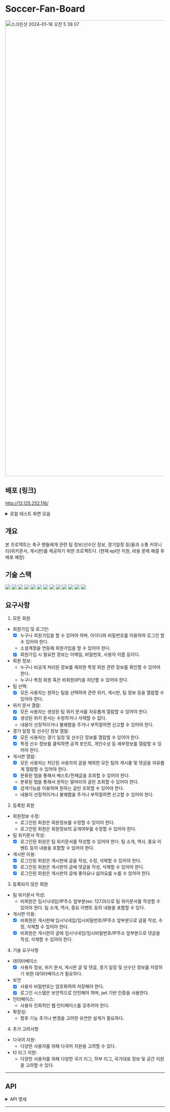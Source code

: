 # Soccer-Fan-Board

<img width="1435" alt="스크린샷 2024-01-16 오전 5 38 07" src="https://github.com/ljkhyeong/Soccer-Fan-Board/assets/115821049/1fa7a90d-7061-4e3d-a8a9-ee135601d994">

## 배포 (링크)

http://13.125.252.116/



<details>
<summary>
  로컬 테스트 화면 모음
</summary>
 
 ### 회원가입/로그인
![무제](https://github.com/ljkhyeong/Soccer-Fan-Board/assets/115821049/ef562c2e-3105-4d19-8b58-a9097545d2c7)

 ### 위키
 ![무제2](https://github.com/ljkhyeong/Soccer-Fan-Board/assets/115821049/eecdc1fe-3d86-441f-80f5-3dedf87d70d2)

### 스크래핑 및 선수단 정보
![스크래핑](https://github.com/ljkhyeong/Soccer-Fan-Board/assets/115821049/5cc58620-74d3-4f9c-ba3c-2916acc0a866)
![선수단정보](https://github.com/ljkhyeong/Soccer-Fan-Board/assets/115821049/4580ccfd-3aaf-46d3-b9d5-efe4ebc8f75e)

### 게시글
![게시글](https://github.com/ljkhyeong/Soccer-Fan-Board/assets/115821049/943805b5-8df4-4790-aa04-0a11b94be398)

### 댓글
![댓글](https://github.com/ljkhyeong/Soccer-Fan-Board/assets/115821049/d56fb30c-add1-4c64-8a1f-c5dcea0e98f1)


</details>


## 개요
본 프로젝트는 축구 팬들에게 관련 팀 정보(선수단 정보, 경기일정 등)들과 소통 커뮤니티(위키문서, 게시판)를 제공하기 위한 프로젝트다. 
(현재 epl만 지원, 비용 문제 해결 후 배포 예정)

## 기술 스택
<img src="https://img.shields.io/badge/java-007396?style=for-the-badge&logo=java&logoColor=white"> <img src="https://img.shields.io/badge/html5-E34F26?style=for-the-badge&logo=html5&logoColor=white">
<img src="https://img.shields.io/badge/css-1572B6?style=for-the-badge&logo=css3&logoColor=white">
<img src="https://img.shields.io/badge/javascript-F7DF1E?style=for-the-badge&logo=javascript&logoColor=black">
<img src="https://img.shields.io/badge/react-61DAFB?style=for-the-badge&logo=react&logoColor=black"> 
<img src="https://img.shields.io/badge/mariaDB-003545?style=for-the-badge&logo=mariaDB&logoColor=white">
<img src="https://img.shields.io/badge/spring-6DB33F?style=for-the-badge&logo=spring&logoColor=white">
<img src="https://img.shields.io/badge/springboot-6DB33F?style=for-the-badge&logo=springboot&logoColor=white">
<img src="https://img.shields.io/badge/springdatajpa-6DB33F?style=for-the-badge&logo=spring&logoColor=white">
<img src="https://img.shields.io/badge/hibernate-59666C?style=for-the-badge&logo=hibernate&logoColor=white">
<img src="https://img.shields.io/badge/querydsl-003545?style=for-the-badge&logoColor=white">
<img src="https://img.shields.io/badge/docker-2ECCFA?style=for-the-badge">
<img src="https://img.shields.io/badge/AWS-F3E2A9?style=for-the-badge">


## 요구사항
1. 모든 회원
- 회원가입 및 로그인:
  - [x] 누구나 회원가입을 할 수 있어야 하며, 아이디와 비밀번호를 이용하여 로그인 할 수 있어야 한다.
  - 소셜계정을 연동해 회원가입을 할 수 있어야 한다.
  - [x] 회원가입 시 필요한 정보는 이메일, 비밀번호, 사용자 이름 등이다.
- 회원 정보:
  - 누구나 비공개 처리된 정보를 제외한 특정 회원 관련 정보를 확인할 수 있어야 한다.
  - 누구나 특정 회원 혹은 비회원(IP)을 차단할 수 있어야 한다.
- 팀 선택:
  - [x] 모든 사용자는 원하는 팀을 선택하여 관련 위키, 게시판, 팀 정보 등을 열람할 수 있어야 한다. 
- 위키 문서 열람:
  - [x] 모든 사용자는 생성된 팀 위키 문서를 자유롭게 열람할 수 있어야 한다.
  - [x] 생성된 위키 문서는 수정하거나 삭제할 수 없다.
  - 내용이 선정적이거나 불쾌함을 주거나 부적절하면 신고할 수 있어야 한다.
- 경기 일정 및 선수단 정보 열람:
  - [x] 모든 사용자는 경기 일정 및 선수단 정보를 열람할 수 있어야 한다.
  - [x] 특정 선수 정보를 클릭하면 공격 포인트, 개인수상 등 세부정보를 열람할 수 있어야 한다.
- 게시판 열람:
  - [x] 모든 사용자는 차단된 사용자의 글을 제외한 모든 팀의 게시물 및 댓글을 자유롭게 열람할 수 있어야 한다.
  - [x] 분류된 탭을 통해서 베스트/전체글을 조회할 수 있어야 한다.
  - 분류된 탭을 통해서 원하는 말머리의 글만 조회할 수 있어야 한다.
  - [x] 검색기능을 이용하여 원하는 글만 조회할 수 있어야 한다.
  - 내용이 선정적이거나 불쾌함을 주거나 부적절하면 신고할 수 있어야 한다.

2. 등록된 회원
- 회원정보 수정:
  - 로그인된 회원은 회원정보를 수정할 수 있어야 한다.
  - 로그인된 회원은 회원정보의 공개여부를 수정할 수 있어야 한다.
- 팀 위키문서 작성:
  - [x] 로그인된 회원은 팀 위키문서를 작성할 수 있어야 한다. 팀 소개, 역사, 중요 이벤트 등의 내용을 포함할 수 있어야 한다.
- 게시판 이용:
  - [x] 로그인된 회원은 게시판에 글을 작성, 수정, 삭제할 수 있어야 한다.
  - [x] 로그인된 회원은 게시판의 글에 댓글을 작성, 삭제할 수 있어야 한다.
  - [x] 로그인된 회원은 게시판의 글에 좋아요나 싫어요를 누를 수 있어야 한다.
 
3. 등록되지 않은 회원
- 팀 위키문서 작성:
  - 비회원은 임시닉네임/IP주소 앞부분(ex: 127.0)으로 팀 위키문서를 작성할 수 있어야 한다. 팀 소개, 역사, 중요 이벤트 등의 내용을 포함할 수 있다.
- 게시판 이용:
  - [x] 비회원은 게시판에 임시닉네임/임시비밀번호/IP주소 앞부분으로 글을 작성, 수정, 삭제할 수 있어야 한다.
  - [x] 비회원은 게시판의 글에 임시닉네임/임시비밀번호/IP주소 앞부분으로 댓글을 작성, 삭제할 수 있어야 한다.

4. 기술 요구사항
- 데이터베이스
  - [x] 사용자 정보, 위키 문서, 게시판 글 및 댓글, 경기 일정 및 선수단 정보를 저장하기 위한 데이터베이스가 필요하다.
- 보안
  - [x] 사용자 비밀번호는 암호화하여 저장해야 한다.
  - [x] 로그인 시스템은 보안적으로 안전해야 하며, jwt 기반 인증을 사용한다.
- 인터페이스:
  - 사용자 친화적인 웹 인터페이스를 갖추어야 한다.
- 확장성:
  - 향후 기능 추가나 변경을 고려한 유연한 설계가 필요하다.

4. 추가 고려사항
- 다국어 지원:
  - 다양한 사용자를 위해 다국어 지원을 고려할 수 있다.
- 타 리그 지원:
  - 다양한 사용자를 위해 다양한 국가 리그, 하부 리그, 국가대표 정보 및 공간 지원을 고려할 수 있다.
---
## API

<details>
 <summary>API 명세</summary>

1. 인증 컨트롤러 (AuthController)
- POST /api/v1/auth/login
  - 목적: 사용자 로그인
  - 요청 본문: LoginRequestDto (로그인 ID, 비밀번호 등)
  - 응답:
    - 성공 시: Response<Void> (성공 메시지)
    - 실패 시: 오류 메시지
- POST /api/v1/auth/refresh
  - 목적: 액세스 토큰 갱신
  - 요청: 쿠키에 포함된 리프레시 토큰
  - 응답:
    - 성공 시: Response<Void> (새로운 액세스 및 리프레시 토큰을 쿠키에 설정)
    - 실패 시: 오류 메시지
- DELETE /api/v1/auth/refresh
  - 목적: 리프레시 토큰 비활성화
  - 요청: 쿠키에 포함된 리프레시 토큰
  - 응답:
    - 성공 시: Response<Void> (토큰 제거)
    - 실패 시: 오류 메시지
   
2. 게시물 컨트롤러 (PostApiController)
- GET /api/v1/{teamCode}/posts
  - 목적: 모든 게시물 조회
  - 응답: Page<PostListResponseDto>: 게시물 목록
- POST /api/v1/{teamCode}/posts
  - 목적: 새 게시물 작성
  - 요청 본문: PostCreateRequestDto (게시물 제목, 내용 등)
  - 응답:
    - 성공 시: Response<Void>
    - 실패 시: 오류 메시지
- GET /api/v1/{teamCode}/posts/{postId}
  - 목적: 특정 게시물 조회
  - 매개변수: postId: 게시물 ID
  - 응답: PostDetailResponseDto: 게시물 상세 정보
  
3. 댓글 컨트롤러 (CommentApiController)
- GET /api/v1/{teamCode}/posts/{postId}/comments
  - 목적: 특정 게시물의 모든 댓글 조회
  - 매개변수: postId: 게시물 ID
  - 응답: Page<CommentListResponseDto>: 댓글 목록
- POST /api/v1/{teamCode}/posts/{postId}/comment
  - 목적: 특정 게시물에 댓글 작성
  - 매개변수: postId: 게시물 ID
  - 요청 본문: CommentCreateRequestDto (댓글 내용 등)
  - 응답:
    - 성공 시: Response<Void>
    - 실패 시: 오류 메시지

4. 사용자 컨트롤러 (UserApiController)
- POST /api/v1/user
  - 목적: 새 사용자 계정 생성
  - 요청 본문: UserCreateRequestDto (사용자 정보)
  - 응답:
    - 성공 시: Response<Void>
    - 실패 시: 오류 메시지
- PUT /api/v1/user
  - 목적: 사용자 정보 업데이트
  - 요청 본문: UserUpdateRequestDto (업데이트할 사용자 정보)
  - 응답:
    - 성공 시: Response<Void>
    - 실패 시: 오류 메시지
- DELETE /api/v1/user
  - 목적: 사용자 계정 삭제
  - 응답:
    - 성공 시: Response<Void>
    - 실패 시: 오류 메시지
    
4. 위키 컨트롤러 (WikiApiController)
- GET /api/v1/{teamCode}/wiki
  - 목적: 위키 최신문서 확인
  - 응답: DocVersionDetailResponseDto
- GET /api/v1/{teamCode}/wiki/{wikiDocId}
  - 목적: 해당 버전 위키문서 조회
  - 응답: DocVersionDetailResponseDto
- GET /api/v1/{teamCode}/wiki/{wikiDocId}/list
  - 목적: 모든 버전 위키문서 조회
  - 응답: Page<DocVersionListResponseDto>: 위키문서 버전 목록
- POST /api/v1/{teamCode}/wiki
  - 목적: 새 버전 위키문서 작성
  - 요청 본문: DocVersionCreateRequestDto (위키문서 제목, 내용)
  - 응답:
    - 성공 시: Response<Void>
    - 실패 시: 오류 메시지

5. 선수 컨트롤러 (PlayerApiController)
- GET /api/v1/{teamCode}/players
  - 목적: 선수단 확인
  - 응답: Page<PlayerListResponseDto>: 선수 목록

6. 팀 컨트롤러 (TeamApiController)
- GET /api/v1/{teamCode}
  - 목적: 팀 정보 확인
  - 응답: TeamResponseDto


</details>


---
